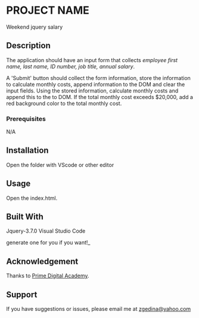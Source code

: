 # PROJECT NAME
Weekend jquery salary



## Description


The application should have an input form that collects _employee first name, last name, ID number, job title, annual salary_.

A 'Submit' button should collect the form information, store the information to calculate monthly costs, append information to the DOM and clear the input fields. Using the stored information, calculate monthly costs and append this to the to DOM. If the total monthly cost exceeds $20,000, add a red background color to the total monthly cost.



### Prerequisites

N/A

## Installation
Open the folder with VScode or other editor

## Usage
Open the index.html.


## Built With
Jquery-3.7.0
Visual Studio Code

generate one for you if you want!_

## Acknowledgement
Thanks to [Prime Digital Academy](www.primeacademy.io).

## Support
If you have suggestions or issues, please email me at [zgedina@yahoo.com](digitaledge.llc)